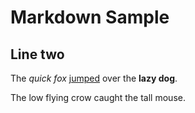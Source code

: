 # Markdown Sample
## Line two

The *quick fox* [jumped](http://cjfhall.com) over the **lazy dog**.

The low flying crow caught the tall mouse.
